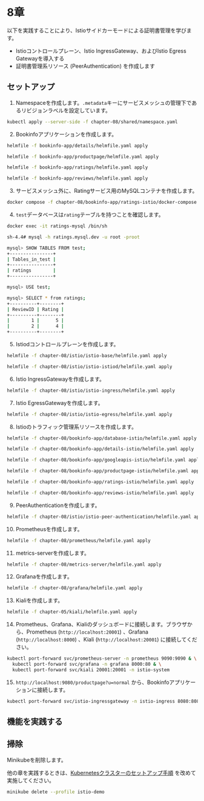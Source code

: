 # 8章

以下を実践することにより、Istioサイドカーモードによる証明書管理を学びます。

- Istioコントロールプレーン、Istio IngressGateway、およびIstio Egress Gatewayを導入する
- 証明書管理系リソース (PeerAuthentication) を作成します

## セットアップ

1. Namespaceを作成します。`.metadata`キーにサービスメッシュの管理下であるリビジョンラベルを設定しています。

```bash
kubectl apply --server-side -f chapter-08/shared/namespace.yaml
```

2. Bookinfoアプリケーションを作成します。

```bash
helmfile -f bookinfo-app/details/helmfile.yaml apply

helmfile -f bookinfo-app/productpage/helmfile.yaml apply

helmfile -f bookinfo-app/ratings/helmfile.yaml apply

helmfile -f bookinfo-app/reviews/helmfile.yaml apply
```

3. サービスメッシュ外に、Ratingサービス用のMySQLコンテナを作成します。

```bash
docker compose -f chapter-08/bookinfo-app/ratings-istio/docker-compose.yaml up -d
```

4. `test`データベースは`rating`テーブルを持つことを確認します。

```bash
docker exec -it ratings-mysql /bin/sh

sh-4.4# mysql -h ratings.mysql.dev -u root -proot

mysql> SHOW TABLES FROM test;
+----------------+
| Tables_in_test |
+----------------+
| ratings        |
+----------------+

mysql> USE test;

mysql> SELECT * from ratings;
+----------+--------+
| ReviewID | Rating |
+----------+--------+
|        1 |      5 |
|        2 |      4 |
+----------+--------+
```

5. Istiodコントロールプレーンを作成します。

```bash
helmfile -f chapter-08/istio/istio-base/helmfile.yaml apply

helmfile -f chapter-08/istio/istio-istiod/helmfile.yaml apply
```

6. Istio IngressGatewayを作成します。

```bash
helmfile -f chapter-08/istio/istio-ingress/helmfile.yaml apply
```

7. Istio EgressGatewayを作成します。

```bash
helmfile -f chapter-08/istio/istio-egress/helmfile.yaml apply
```

8. Istioのトラフィック管理系リソースを作成します。

```bash
helmfile -f chapter-08/bookinfo-app/database-istio/helmfile.yaml apply

helmfile -f chapter-08/bookinfo-app/details-istio/helmfile.yaml apply

helmfile -f chapter-08/bookinfo-app/googleapis-istio/helmfile.yaml apply

helmfile -f chapter-08/bookinfo-app/productpage-istio/helmfile.yaml apply

helmfile -f chapter-08/bookinfo-app/ratings-istio/helmfile.yaml apply

helmfile -f chapter-08/bookinfo-app/reviews-istio/helmfile.yaml apply
```

9. PeerAuthenticationを作成します。

```bash
helmfile -f chapter-08/istio/istio-peer-authentication/helmfile.yaml apply
```

10. Prometheusを作成します。

```bash
helmfile -f chapter-08/prometheus/helmfile.yaml apply
```

11. metrics-serverを作成します。

```bash
helmfile -f chapter-08/metrics-server/helmfile.yaml apply
```

12. Grafanaを作成します。

```bash
helmfile -f chapter-08/grafana/helmfile.yaml apply
```

13. Kialiを作成します。

```bash
helmfile -f chapter-05/kiali/helmfile.yaml apply
```

14. Prometheus、Grafana、Kialiのダッシュボードに接続します。ブラウザから、Prometheus (`http://localhost:20001`) 、Grafana (`http://localhost:8000`) 、Kiali (`http://localhost:20001`) に接続してください。

```bash
kubectl port-forward svc/prometheus-server -n prometheus 9090:9090 & \
  kubectl port-forward svc/grafana -n grafana 8000:80 & \
  kubectl port-forward svc/kiali 20001:20001 -n istio-system
```

15. `http://localhost:9080/productpage?u=normal` から、Bookinfoアプリケーションに接続します。

```bash
kubectl port-forward svc/istio-ingressgateway -n istio-ingress 8080:8080 9080:9080
```

## 機能を実践する

## 掃除

Minikubeを削除します。

他の章を実践するときは、[Kubernetesクラスターのセットアップ手順](../README.md) を改めて実施してください。

```bash
minikube delete --profile istio-demo
```
